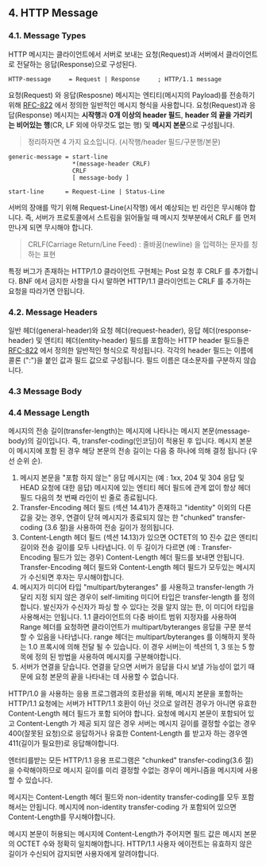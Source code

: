 ## 4. HTTP Message

### 4.1. Message Types

HTTP 메시지는 클라이언트에서 서버로 보내는 요청(Request)과 서버에서 클라이언트로 전달하는 응답(Response)으로 구성된다.

```text
HTTP-message     = Request | Response     ; HTTP/1.1 message
```

요청(Request) 와 응답(Resposne) 메시지는 엔티티(메시지의 Payload)를 전송하기 위해 
[RFC-822](https://tools.ietf.org/html/rfc822) 에서 정의한 일반적인 메시지 형식을 사용합니다.
요청(Request)과 응답(Response) 메시지는 **시작행**과 **0개 이상의 header 필드**, **header 의 끝을 가리키는 비어있는 행**(CR, LF 외에 아무것도 없는 행)
및 **메시지 본문**으로 구성됩니다.

> 정리하자면 4 가지 요소입니다. (시작행/header 필드/구분행/본문)

```text
generic-message = start-line
                  *(message-header CRLF)
                  CRLF
                  [ message-body ]

start-line      = Request-Line | Status-Line
```

서버의 장애를 막기 위해 Request-Line(시작행) 에서 예상되는 빈 라인은 무시해야 합니다.
즉, 서버가 프로토콜에서 스트림을 읽어들일 때 메시지 첫부분에서 CRLF 를 먼저 만나게 되면 무시해야 합니다.

> CRLF(Carriage Return/Line Feed) : 줄바꿈(newline) 을 입력하는 문자를 칭하는 표현

특정 버그가 존재하는 HTTP/1.0 클라이언트 구현체는 Post 요청 후 CRLF 를 추가합니다.
BNF 에서 금지한 사항을 다시 말하면 HTTP/1.1 클라이언트는 CRLF 를 추가하는 요청을 따라가면 안됩니다.

### 4.2. Message Headers

일반 헤더(general-header)와 요청 헤더(request-header), 응답 헤더(response-header) 및 엔티티 헤더(entity-header) 필드를 포함하는 
HTTP header 필드들은 [RFC-822](https://tools.ietf.org/html/rfc822#section-3.1) 에서 정의한 일반적인 형식으로 작성됩니다.
각각의 header 필드는 이름에 콜론 (":")을 붙인 값과 필드 값으로 구성됩니다. 필드 이름은 대소문자를 구분하지 않습니다.

### 4.3 Message Body


### 4.4 Message Length

메시지의 전송 길이(transfer-length)는 메시지에 나타나는 메시지 본문(message-body)의 길이입니다. 즉, transfer-coding(인코딩)이 적용된 후 입니다. 메시지 본문이 메시지에 포함 된 경우 해당 본문의 전송 길이는 다음 중 하나에 의해 결정 됩니다 (우선 순위 순).

1. 메시지 본문을 "포함 하지 않는" 응답 메시지는 (예 : 1xx, 204 및 304 응답 및 HEAD 요청에 대한 응답) 메시지에 있는 엔티티 헤더 필드에 관계 없이 항상 헤더 필드 다음의 첫 번째 라인이 빈 줄로 종료됩니다.
2. Transfer-Encoding 헤더 필드 (섹션 14.41)가 존재하고 "identity" 이외의 다른 값을 갖는 경우, 연결이 닫혀 메시지가 종료되지 않는 한 "chunked" transfer-coding (3.6 절)을 사용하여 전송 길이가 정의됩니다.
3. Content-Length 헤더 필드 (섹션 14.13)가 있으면 OCTET의 10 진수 값은 엔티티 길이와 전송 길이를 모두 나타냅니다. 이 두 길이가 다르면 (예 : Transfer-Encoding 필드가 있는 경우) Content-Length 헤더 필드를 보내면 안됩니다. Transfer-Encoding 헤더 필드와 Content-Length 헤더 필드가 모두있는 메시지가 수신되면 후자는 무시해야합니다.
4. 메시지가 미디어 타입 "multipart/byteranges" 를 사용하고 transfer-length 가 달리 지정 되지 않은 경우이 self-limiting 미디어 타입은 transfer-length 를 정의합니다. 발신자가 수신자가 파싱 할 수 있다는 것을 알지 않는 한, 이 미디어 타입을 사용해서는 안됩니다. 1.1 클라이언트의 다중 바이트 범위 지정자를 사용하여 Range 헤더를 요청하면 클라이언트가 multipart/byteranges 응답을 구문 분석 할 수 있음을 나타냅니다.
   range 헤더는 multipart/byteranges 를 이해하지 못하는 1.0 프록시에 의해 전달 될 수 있습니다. 이 경우 서버는이 섹션의 1, 3 또는 5 항목에 정의 된 방법을 사용하여 메시지를 구분해야합니다.
5. 서버가 연결을 닫습니다. 연결을 닫으면 서버가 응답을 다시 보낼 가능성이 없기 때문에 요청 본문의 끝을 나타내는 데 사용할 수 없습니다.

HTTP/1.0 을 사용하는 응용 프로그램과의 호환성을 위해, 메시지 본문을 포함하는 HTTP/1.1 요청에는 서버가 HTTP/1.1 호환이 아닌 것으로 알려진 경우가 아니면 유효한 Content-Length 헤더 필드가 포함 되어야 합니다. 요청에 메시지 본문이 포함되어 있고 Content-Length 가 제공 되지 않은 경우 서버는 메시지 길이를 결정할 수없는 경우 400(잘못된 요청)으로 응답하거나 유효한 Content-Length 를 받고자 하는 경우엔 411(길이가 필요한)로 응답해야합니다.

엔터티를받는 모든 HTTP/1.1 응용 프로그램은 "chunked" transfer-coding(3.6 절)을 수락해야하므로 메시지 길이를 미리 결정할 수없는 경우이 메커니즘을 메시지에 사용할 수 있습니다.

메시지는 Content-Length 헤더 필드와 non-identity transfer-coding를 모두 포함해서는 안됩니다. 메시지에 non-identity transfer-coding 가 포함되어 있으면 Content-Length를 무시해야합니다.

메시지 본문이 허용되는 메시지에 Content-Length가 주어지면 필드 값은 메시지 본문의 OCTET 수와 정확히 일치해야합니다. HTTP/1.1 사용자 에이전트는 유효하지 않은 길이가 수신되어 감지되면 사용자에게 알려야합니다.





